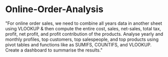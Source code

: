 # Online-Order-Analysis
"For online order sales, we need to combine all years data in another sheet using VLOOKUP & then compute the entire cost, sales, net-sales, total tax, profit, net profit, and profit contribution of the products.
Analyse yearly and monthly profiles, top customers, top salespeople, and top products using pivot tables and functions like as SUMIFS, COUNTIFS, and VLOOKUP. 
Create a dashboard to summarise the results."
